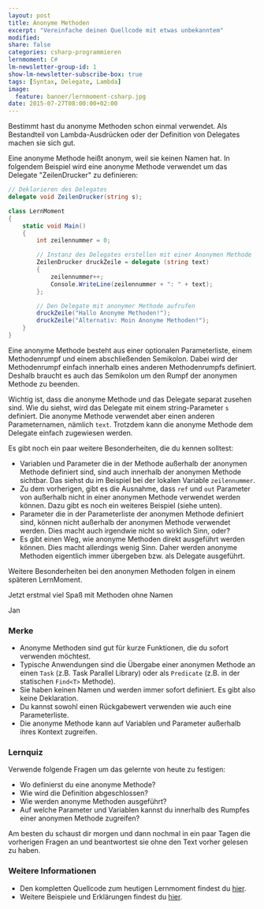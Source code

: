 ```yaml
---
layout: post
title: Anonyme Methoden
excerpt: "Vereinfache deinen Quellcode mit etwas unbekanntem"
modified:
share: false
categories: csharp-programmieren
lernmoment: C#
lm-newsletter-group-id: 1
show-lm-newsletter-subscribe-box: true
tags: [Syntax, Delegate, Lambda]
image:
  feature: banner/lernmoment-csharp.jpg
date: 2015-07-27T08:00:00+02:00
---
```


Bestimmt hast du anonyme Methoden schon einmal verwendet. Als Bestandteil von Lambda-Ausdrücken oder der Definition von Delegates machen sie sich gut.

Eine anonyme Methode heißt anonym, weil sie keinen Namen hat. In folgendem Beispiel wird eine anonyme Methode verwendet um das Delegate "ZeilenDrucker" zu definieren:

```cs
// Deklarieren des Delegates
delegate void ZeilenDrucker(string s);

class LernMoment
{
    static void Main()
    {
    	int zeilennummer = 0;

        // Instanz des Delegates erstellen mit einer Anonymen Methode
        ZeilenDrucker druckZeile = delegate (string text)
        {
            zeilennummer++;
            Console.WriteLine(zeilennummer + ": " + text);
        };

        // Den Delegate mit anonymer Methode aufrufen
        druckZeile("Hallo Anonyme Methoden!");
        druckZeile("Alternativ: Moin Anonyme Methoden!");
    }
}
```

Eine anonyme Methode besteht aus einer optionalen Parameterliste, einem Methodenrumpf und einem abschließenden Semikolon. Dabei wird der Methodenrumpf einfach innerhalb eines anderen Methodenrumpfs definiert. Deshalb braucht es auch das Semikolon um den Rumpf der anonymen Methode zu beenden.

Wichtig ist, dass die anonyme Methode und das Delegate separat zusehen sind. Wie du siehst, wird das Delegate mit einem string-Parameter `s` definiert. Die anonyme Methode verwendet aber einen anderen Parameternamen, nämlich `text`. Trotzdem kann die anonyme Methode dem Delegate einfach zugewiesen werden.

Es gibt noch ein paar weitere Besonderheiten, die du kennen solltest:

-	Variablen und Parameter die in der Methode außerhalb der anonymen Methode definiert sind, sind auch innerhalb der anonymen Methode sichtbar. Das siehst du im Beispiel bei der lokalen Variable `zeilennummer`.
-	Zu dem vorherigen, gibt es die Ausnahme, dass `ref` und `out` Parameter von außerhalb nicht in einer anonymen Methode verwendet werden können. Dazu gibt es noch ein weiteres Beispiel (siehe unten).
-	Parameter die in der Parameterliste der anonymen Methode definiert sind, können nicht außerhalb der anonymen Methode verwendet werden. Dies macht auch irgendwie nicht so wirklich Sinn, oder?
-	Es gibt einen Weg, wie anonyme Methoden direkt ausgeführt werden können. Dies macht allerdings wenig Sinn. Daher werden anonyme Methoden eigentlich immer übergeben bzw. als Delegate ausgeführt.

Weitere Besonderheiten bei den anonymen Methoden folgen in einem späteren LernMoment. 

Jetzt erstmal viel Spaß mit Methoden ohne Namen

Jan


### Merke

-	Anonyme Methoden sind gut für kurze Funktionen, die du sofort verwenden möchtest.
-	Typische Anwendungen sind die Übergabe einer anonymen Methode an einen `Task` (z.B. Task Parallel Library) oder als `Predicate` (z.B. in der statischen `Find<T>` Methode).
-	Sie haben keinen Namen und werden immer sofort definiert. Es gibt also keine Deklaration.
-	Du kannst sowohl einen Rückgabewert verwenden wie auch eine Parameterliste.
-	Die anonyme Methode kann auf Variablen und Parameter außerhalb ihres Kontext zugreifen.

### Lernquiz
Verwende folgende Fragen um das gelernte von heute zu festigen:

-	Wo definierst du eine anonyme Methode?
-	Wie wird die Definition abgeschlossen?
-	Wie werden anonyme Methoden ausgeführt?
-	Auf welche Parameter und Variablen kannst du innerhalb des Rumpfes einer anonymen Methode zugreifen?

Am besten du schaust dir morgen und dann nochmal in ein paar Tagen die vorherigen Fragen an und beantwortest sie ohne den Text vorher gelesen zu haben.

### Weitere Informationen

-	Den kompletten Quellcode zum heutigen Lernmoment findest du [hier](https://github.com/LernMoment/csharp/tree/master/AnonymeMethoden).
-	Weitere Beispiele und Erklärungen findest du [hier](https://msdn.microsoft.com/de-de/library/0yw3tz5k.aspx).
